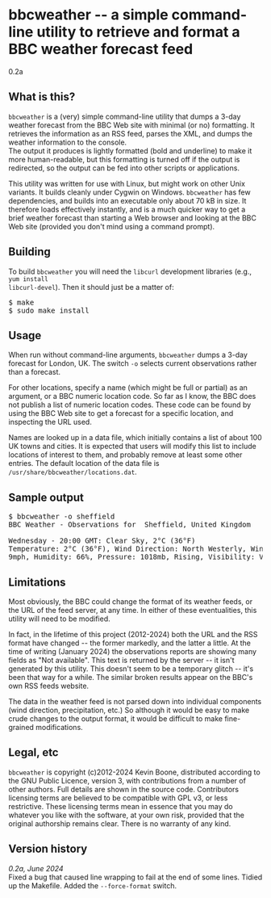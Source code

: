 <h1>bbcweather -- a simple command-line utility to retrieve and format
a BBC weather forecast feed</h1>

<p>0.2a</p>

<h2>What is this?</h2>

<code>bbcweather</code> is a (very) simple command-line utility 
that dumps a 3-day weather forecast from the BBC Web site with
minimal (or no) formatting. It retrieves the information as 
an RSS feed, parses the XML, and dumps the 
weather information to the console.  
The output
it produces is lightly formatted (bold and underline) to make it
more human-readable, but this formatting is turned off if the
output is redirected, so the 
output can be fed into other scripts
or applications. 
<p/>
This utility was written for use with Linux, but might work on
other Unix variants. It builds cleanly under Cygwin on Windows. 
<code>bbcweather</code> has few dependencies, and builds into
an executable only about 70 kB in size. It therefore loads effectively
instantly, and is a much quicker way to get a brief weather forecast
than starting a Web browser and looking at the BBC Web site
(provided you don't mind using a command prompt). 

<h2>Building</h2>

To build <code>bbcweather</code> you will need the <code>libcurl</code>
development libraries (e.g., <code>yum install libcurl-devel</code>).
Then it should just be a matter of:

<pre class="codeblock">
$ make
$ sudo make install
</pre>

<h2>Usage</h2>

When run without command-line arguments, <code>bbcweather</code> dumps
a 3-day forecast for London, UK. The switch <code>-o</code> selects
current observations rather than a forecast.
<p/>
For other locations, specify a name (which might be full or partial)
as an argument, or a BBC numeric location code. 
So far as I know, the BBC does not publish a list of numeric location
codes. These code can be found by using the BBC Web site to get a forecast
for a specific location, and inspecting the URL used.
<p/>
Names are looked up in a data file, which initially contains a list
of about 100 UK towns and cities. It is expected that users
will modify this list to include locations of interest to
them, and probably remove at least some other entries.
The default location of the data file is
<code>/usr/share/bbcweather/locations.dat</code>.

<h2>Sample output</h2>

<pre class="codeblock">
$ bbcweather -o sheffield 
BBC Weather - Observations for  Sheffield, United Kingdom

Wednesday - 20:00 GMT: Clear Sky, 2°C (36°F)
Temperature: 2°C (36°F), Wind Direction: North Westerly, Wind Speed:
9mph, Humidity: 66%, Pressure: 1018mb, Rising, Visibility: Very Good
</pre>


<h2>Limitations</h2>

Most obviously, the BBC could change the format of its weather feeds, or
the URL of the feed server, at any time. In either of these eventualities,
this utility will need to be modified.
<p/>
In fact, in the lifetime of this project (2012-2024)
both the URL and the RSS format have changed -- the former
markedly, and the latter a little. At the time of writing (January 2024)
the observations reports are showing many fields as "Not available". This 
text is returned by the server -- it isn't generated by this utility.
This doesn't seem to be a temporary glitch -- it's been that way for a 
while. The similar broken results appear on the BBC's own RSS feeds
website.
<p/>
The data in the weather feed is not parsed down into individual components
(wind direction, precipitation, etc.) So although it would be easy to make
crude changes to the output format, it would be difficult to make 
fine-grained modifications.

<h2>Legal, etc</h2>

<code>bbcweather</code> is copyright (c)2012-2024 Kevin Boone, distributed
according to the GNU Public Licence, version 3, with contributions
from a number of other authors. Full details are shown in the
source code. Contributors licensing terms are believed to be compatible with
GPL v3, or less restrictive. These licensing terms mean in essence that 
you may do whatever you like with the software, at your own risk, provided
that the original authorship remains clear. There is no warranty of
any kind. 

<h2>Version history</h2>

<p>
<i>0.2a, June 2024</i><br/>
Fixed a bug that caused line wrapping to fail at the end of some lines.
Tidied up the Makefile. Added the <code>--force-format</code> switch.
<p>

